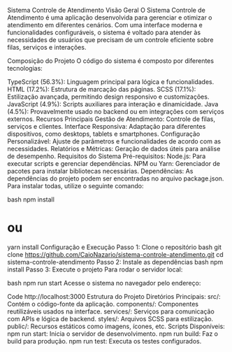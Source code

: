 Sistema Controle de Atendimento
Visão Geral
O Sistema Controle de Atendimento é uma aplicação desenvolvida para gerenciar e otimizar o atendimento em diferentes cenários. Com uma interface moderna e funcionalidades configuráveis, o sistema é voltado para atender às necessidades de usuários que precisam de um controle eficiente sobre filas, serviços e interações.

Composição do Projeto
O código do sistema é composto por diferentes tecnologias:

TypeScript (56.3%): Linguagem principal para lógica e funcionalidades.
HTML (17.2%): Estrutura de marcação das páginas.
SCSS (17.1%): Estilização avançada, permitindo design responsivo e customizações.
JavaScript (4.9%): Scripts auxiliares para interação e dinamicidade.
Java (4.5%): Provavelmente usado no backend ou em integrações com serviços externos.
Recursos Principais
Gestão de Atendimento: Controle de filas, serviços e clientes.
Interface Responsiva: Adaptação para diferentes dispositivos, como desktops, tablets e smartphones.
Configuração Personalizável: Ajuste de parâmetros e funcionalidades de acordo com as necessidades.
Relatórios e Métricas: Geração de dados úteis para análise de desempenho.
Requisitos do Sistema
Pré-requisitos:
Node.js: Para executar scripts e gerenciar dependências.
NPM ou Yarn: Gerenciador de pacotes para instalar bibliotecas necessárias.
Dependências:
As dependências do projeto podem ser encontradas no arquivo package.json. Para instalar todas, utilize o seguinte comando:

bash
npm install
# ou
yarn install
Configuração e Execução
Passo 1: Clone o repositório
bash
git clone https://github.com/CaioNazario/sistema-controle-atendimento.git
cd sistema-controle-atendimento
Passo 2: Instale as dependências
bash
npm install
Passo 3: Execute o projeto
Para rodar o servidor local:

bash
npm run start
Acesse o sistema no navegador pelo endereço:

Code
http://localhost:3000
Estrutura do Projeto
Diretórios Principais:
src/: Contém o código-fonte da aplicação.
components/: Componentes reutilizáveis usados na interface.
services/: Serviços para comunicação com APIs e lógica de backend.
styles/: Arquivos SCSS para estilização.
public/: Recursos estáticos como imagens, ícones, etc.
Scripts Disponíveis:
npm run start: Inicia o servidor de desenvolvimento.
npm run build: Faz o build para produção.
npm run test: Executa os testes configurados.
